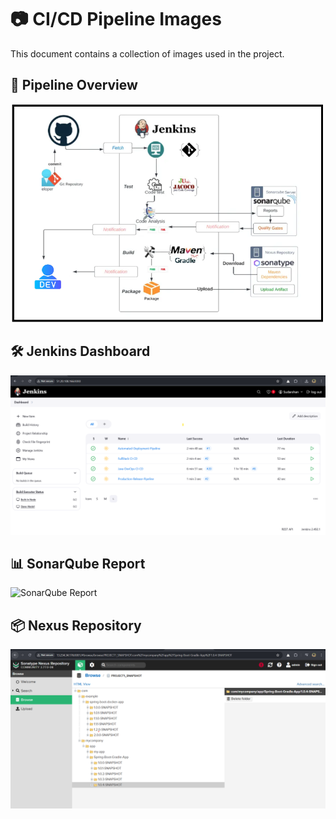 # 📷 CI/CD Pipeline Images

This document contains a collection of images used in the project.

## 🚀 Pipeline Overview
![Pipeline Overview](../images/pipeline_overview.png)

## 🛠 Jenkins Dashboard
![Jenkins Dashboard](../images/jenkins_dashboard.png)

## 📊 SonarQube Report
![SonarQube Report](../images/sonar_report.png)

## 📦 Nexus Repository
![Nexus Repository](../images/nexus_repository.png)
